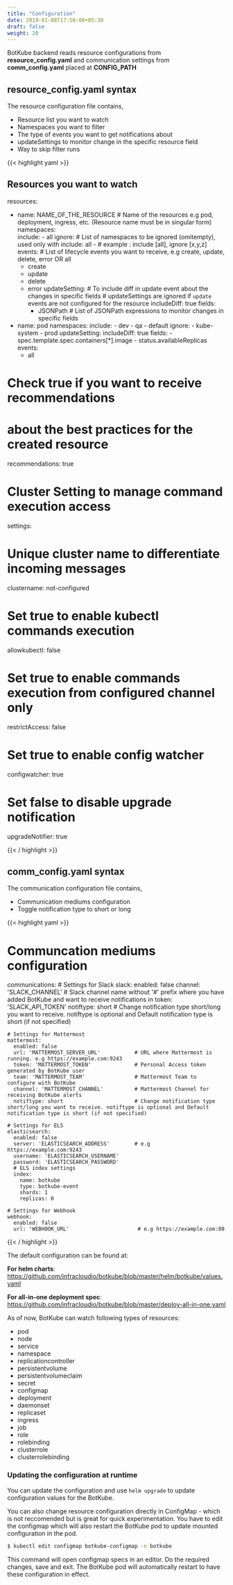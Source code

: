 ```yaml
---
title: "Configuration"
date: 2019-01-08T17:58:08+05:30
draft: false
weight: 20
---
```


BotKube backend reads resource configurations from **resource_config.yaml** and
communication settings from **comm_config.yaml** placed at **CONFIG_PATH**

## resource_config.yaml syntax

The resource configuration file contains, 

- Resource list you want to watch
- Namespaces you want to filter
- The type of events you want to get notifications about
- updateSettings to monitor change in the specific resource field
- Way to skip filter runs

{{< highlight yaml >}}

## Resources you want to watch
resources:
  - name: NAME_OF_THE_RESOURCE         # Name of the resources e.g pod, deployment, ingress, etc. (Resource name must be in singular form)
    namespaces:         
      include:
        - all
      ignore:                          # List of namespaces to be ignored (omitempty), used only with include: all
        -                              # example : include [all], ignore [x,y,z]
    events:                            # List of lifecycle events you want to receive, e.g create, update, delete, error OR all
      - create
      - update
      - delete
      - error
    updateSetting:                     # To include diff in update event about the changes in specific fields
                                       # updateSettings are ignored if `update` events are not configured for the resource
      includeDiff: true
      fields:
        - JSONPath                     # List of JSONPath expressions to monitor changes in specific fields
  - name: pod
    namespaces:
      include:
        - dev
        - qa
        - default
      ignore:
        - kube-system
        - prod
    updateSetting:
      includeDiff: true
      fields:
        - spec.template.spec.containers[*].image
        - status.availableReplicas
    events:
      - all

# Check true if you want to receive recommendations
# about the best practices for the created resource
recommendations: true

# Cluster Setting to manage command execution access
settings:
  # Unique cluster name to differentiate incoming messages
  clustername: not-configured
  # Set true to enable kubectl commands execution
  allowkubectl: false
  # Set true to enable commands execution from configured channel only
  restrictAccess: false
  # Set true to enable config watcher
  configwatcher: true
  # Set false to disable upgrade notification
  upgradeNotifier: true

{{< / highlight >}}


## comm_config.yaml syntax

The communication configuration file contains, 

- Communication mediums configuration
- Toggle notification type to short or long

{{< highlight yaml >}}

  # Communcation mediums configuration
  communications:
    # Settings for Slack
    slack:
      enabled: false
      channel: 'SLACK_CHANNEL'               # Slack channel name without '#' prefix where you have added BotKube and want to receive notifications in
      token: 'SLACK_API_TOKEN'
      notiftype: short                       # Change notification type short/long you want to receive. notiftype is optional and Default notification type is short (if not specified)

  
    # Settings for Mattermost
    mattermost:
      enabled: false
      url: 'MATTERMOST_SERVER_URL'           # URL where Mattermost is running. e.g https://example.com:9243
      token: 'MATTERMOST_TOKEN'              # Personal Access token generated by BotKube user
      team: 'MATTERMOST_TEAM'                # Mattermost Team to configure with BotKube 
      channel: 'MATTERMOST_CHANNEL'          # Mattermost Channel for receiving BotKube alerts 
      notiftype: short                       # Change notification type short/long you want to receive. notiftype is optional and Default notification type is short (if not specified)
  
    # Settings for ELS
    elasticsearch:
      enabled: false
      server: 'ELASTICSEARCH_ADDRESS'        # e.g https://example.com:9243
      username: 'ELASTICSEARCH_USERNAME'
      password: 'ELASTICSEARCH_PASSWORD'
      # ELS index settings
      index:
        name: botkube
        type: botkube-event
        shards: 1
        replicas: 0

    # Settings for Webhook
    webhook:
      enabled: false
      url: 'WEBHOOK_URL'                      # e.g https://example.com:80 

{{< / highlight >}}

The default configuration can be found at:

**For helm charts**: https://github.com/infracloudio/botkube/blob/master/helm/botkube/values.yaml

**For all-in-one deployment spec**: https://github.com/infracloudio/botkube/blob/master/deploy-all-in-one.yaml

As of now, BotKube can watch following types of resources:

- pod
- node
- service
- namespace
- replicationcontroller
- persistentvolume
- persistentvolumeclaim
- secret
- configmap
- deployment
- daemonset
- replicaset
- ingress
- job
- role
- rolebinding
- clusterrole
- clusterrolebinding

### Updating the configuration at runtime

You can update the configuration and use `helm upgrade` to update configuration values for the BotKube. 

You can also change resource configuration directly in ConfigMap - which is not reccomended but is great for quick experimentation. You have to edit the configmap which will also restart the BotKube pod to update mounted configuration in the pod.

```bash
$ kubectl edit configmap botkube-configmap -n botkube
```
This command will open configmap specs in an editor. Do the required changes, save and exit. The BotKube pod will automatically restart to have these configuration in effect.
